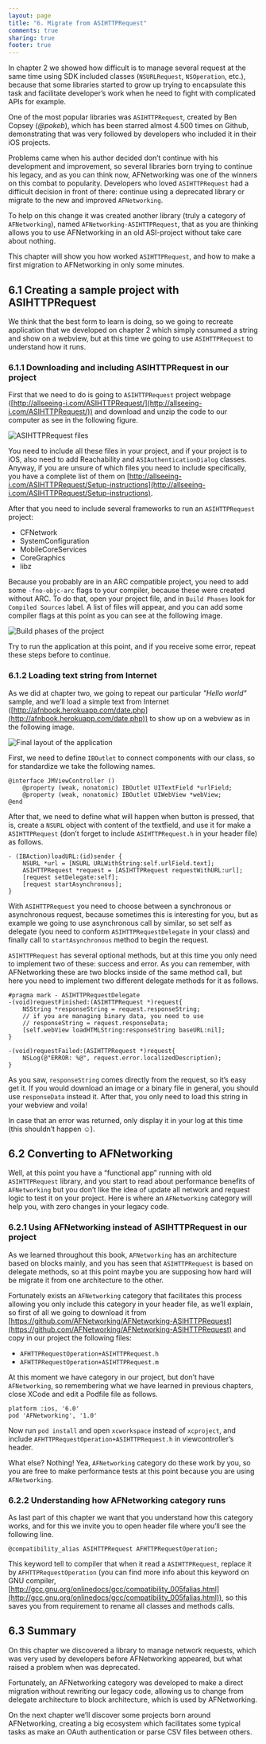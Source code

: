```yaml
---
layout: page
title: "6. Migrate from ASIHTTPRequest"
comments: true
sharing: true
footer: true
---
```

In chapter 2 we showed how difficult is to manage several request at the same time using SDK included classes (`NSURLRequest`, `NSOperation`, etc.), because that some libraries started to grow up trying to encapsulate this task and facilitate developer’s work when he need to fight with complicated APIs for example.  
  
One of the most popular libraries was `ASIHTTPRequest`, created by Ben Copsey (*@pokeb*), which has been starred almost 4.500 times on Github, demonstrating that was very followed by developers who included it in their iOS projects.  
  
Problems came when his author decided don’t continue with his development and improvement, so several libraries born trying to continue his legacy, and as you can think now, AFNetworking was one of the winners on this combat to popularity. Developers who loved `ASIHTTPRequest` had a difficult decision in front of there: continue using a deprecated library or migrate to the new and improved `AFNetworking`.  
  
To help on this change it was created another library (truly a category of `AFNetworking`), named `AFNetworking-ASIHTTPRequest`, that as you are thinking allows you to use AFNetworking in an old ASI-project without take care about nothing.  
  
This chapter will show you how worked `ASIHTTPRequest`, and how to make a first migration to AFNetworking in only some minutes.

## 6.1 Creating a sample project with ASIHTTPRequest  

We think that the best form to learn is doing, so we going to recreate application that we developed on chapter 2 which simply consumed a string and show on a webview, but at this time we going to use `ASIHTTPRequest` to understand how it runs.

### 6.1.1 Downloading and including ASIHTTPRequest in our project  

First that we need to do is going to `ASIHTTPRequest` project webpage ([http://allseeing-i.com/ASIHTTPRequest/](http://allseeing-i.com/ASIHTTPRequest/)) and download and unzip the code to our computer as see in the following figure.  
  
![ASIHTTPRequest files](assets/8591_06_01.png)  
  
You need to include all these files in your project, and if your project is to iOS, also need to add Reachability and `ASIAuthenticationDialog` classes. Anyway, if you are unsure of which files you need to include specifically, you have a complete list of them on [http://allseeing-i.com/ASIHTTPRequest/Setup-instructions](http://allseeing-i.com/ASIHTTPRequest/Setup-instructions).  
  
After that you need to include several frameworks to run an `ASIHTTPRequest` project:  
  
* CFNetwork  
* SystemConfiguration  
* MobileCoreServices  
* CoreGraphics  
* libz  
  
Because you probably are in an ARC compatible project, you need to add some `-fno-objc-arc` flags to your compiler, because these were created without ARC. To do that, open your project file, and in `Build Phases` look for `Compiled Sources` label. A list of files will appear, and you can add some compiler flags at this point as you can see at the following image.  
  
![Build phases of the project](assets/8591_06_02.png)  
  
Try to run the application at this point, and if you receive some error, repeat these steps before to continue.

### 6.1.2 Loading text string from Internet  
  
As we did at chapter two, we going to repeat our particular *"Hello world"* sample, and we’ll load a simple text from Internet ([http://afnbook.herokuapp.com/date.php](http://afnbook.herokuapp.com/date.php)) to show up on a webview as in the following image.  
  
![Final layout of the application](assets/8591_06_03.png)  
  
First, we need to define `IBOutlet` to connect components with our class, so for standardize we take the following names.  
  
```obj-c  
@interface JMViewController ()  
	@property (weak, nonatomic) IBOutlet UITextField *urlField;  
	@property (weak, nonatomic) IBOutlet UIWebView *webView;  
@end  
```  
  
After that, we need to define what will happen when button is pressed, that is, create a `NSURL` object with content of the textfield, and use it for make a `ASIHTTPRequest` (don’t forget to include `ASIHTTPRequest.h` in your header file) as follows.  
  
```obj-c  
- (IBAction)loadURL:(id)sender {  
	NSURL *url = [NSURL URLWithString:self.urlField.text];  
	ASIHTTPRequest *request = [ASIHTTPRequest requestWithURL:url];  
	[request setDelegate:self];  
	[request startAsynchronous];  
}  
```  
  
With `ASIHTTPRequest` you need to choose between a synchronous or asynchronous request, because sometimes this is interesting for you, but as example we going to use asynchronous call by similar, so set self as delegate (you need to conform `ASIHTTPRequestDelegate` in your class) and finally call to `startAsynchronous` method to begin the request.  
  
`ASIHTTPRequest` has several optional methods, but at this time you only need to implement two of these: success and error. As you can remember, with AFNetworking these are two blocks inside of the same method call, but here you need to implement two different delegate methods for it as follows.  
  
```obj-c  
#pragma mark - ASIHTTPRequestDelegate  
-(void)requestFinished:(ASIHTTPRequest *)request{  
	NSString *responseString = request.responseString;  
	// if you are managing binary data, you need to use  
	// responseString = request.responseData;  
	[self.webView loadHTMLString:responseString baseURL:nil];  
}  
  
-(void)requestFailed:(ASIHTTPRequest *)request{  
    NSLog(@"ERROR: %@", request.error.localizedDescription);  
}  
```  
  
As you saw, `responseString` comes directly from the request, so it’s easy get it. If you would download an image or a binary file in general, you should use `responseData` instead it. After that, you only need to load this string in your webview and voila!  
  
In case that an error was returned, only display it in your log at this time (this shouldn’t happen ☺).

## 6.2 Converting to AFNetworking  
  
Well, at this point you have a “functional app” running with old `ASIHTTPRequest` library, and you start to read about performance benefits of `AFNetworking` but you don’t like the idea of update all network and request logic to test it on your project. Here is where an `AFNetworking` category will help you, with zero changes in your legacy code.

### 6.2.1 Using AFNetworking instead of ASIHTTPRequest in our project  
  
As we learned throughout this book, `AFNetworking` has an architecture based on blocks mainly, and you has seen that `ASIHTTPRequest` is based on delegate methods, so at this point maybe you are supposing how hard will be migrate it from one architecture to the other.  
  
Fortunately exists an `AFNetworking` category that facilitates this process allowing you only include this category in your header file, as we’ll explain, so first of all we going to download it from [https://github.com/AFNetworking/AFNetworking-ASIHTTPRequest](https://github.com/AFNetworking/AFNetworking-ASIHTTPRequest) and copy in our project the following files:  
  
* `AFHTTPRequestOperation+ASIHTTPRequest.h`  
* `AFHTTPRequestOperation+ASIHTTPRequest.m`  
  
At this moment we have category in our project, but don’t have `AFNetworking`, so remembering what we have learned in previous chapters, close XCode and edit a Podfile file as follows.  
  
```obj-c  
platform :ios, '6.0'  
pod 'AFNetworking', '1.0'  
```  
  
Now run `pod install` and open `xcworkspace` instead of `xcproject`, and include `AFHTTPRequestOperation+ASIHTTPRequest.h` in viewcontroller’s header.  
  
What else? Nothing! Yea, `AFNetworking` category do these work by you, so you are free to make performance tests at this point because you are using `AFNetworking`.

### 6.2.2 Understanding how AFNetworking category runs  
  
As last part of this chapter we want that you understand how this category works, and for this we invite you to open header file where you’ll see the following line.  
  
```obj-c  
@compatibility_alias ASIHTTPRequest AFHTTPRequestOperation;  
```  
  
This keyword tell to compiler that when it read a `ASIHTTPRequest`, replace it by `AFHTTPRequestOperation` (you can find more info about this keyword on GNU compiler, [http://gcc.gnu.org/onlinedocs/gcc/compatibility_005falias.html](http://gcc.gnu.org/onlinedocs/gcc/compatibility_005falias.html)), so this saves you from requirement to rename all classes and methods calls.

## 6.3 Summary  
  
On this chapter we discovered a library to manage network requests, which was very used by developers before AFNetworking appeared, but what raised a problem when was deprecated.  
  
Fortunately, an AFNetworking category was developed to make a direct migration without rewriting our legacy code, allowing us to change from delegate architecture to block architecture, which is used by AFNetworking.  
  
On the next chapter we’ll discover some projects born around AFNetworking, creating a big ecosystem which facilitates some typical tasks as make an OAuth authentication or parse CSV files between others.

